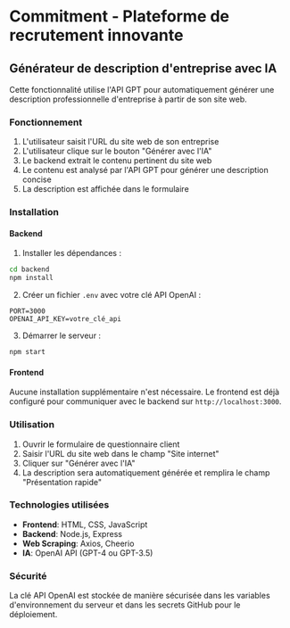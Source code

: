 # Commitment - Plateforme de recrutement innovante

## Générateur de description d'entreprise avec IA

Cette fonctionnalité utilise l'API GPT pour automatiquement générer une description professionnelle d'entreprise à partir de son site web.

### Fonctionnement

1. L'utilisateur saisit l'URL du site web de son entreprise
2. L'utilisateur clique sur le bouton "Générer avec l'IA"
3. Le backend extrait le contenu pertinent du site web
4. Le contenu est analysé par l'API GPT pour générer une description concise
5. La description est affichée dans le formulaire

### Installation

#### Backend

1. Installer les dépendances :
```bash
cd backend
npm install
```

2. Créer un fichier `.env` avec votre clé API OpenAI :
```
PORT=3000
OPENAI_API_KEY=votre_clé_api
```

3. Démarrer le serveur :
```bash
npm start
```

#### Frontend

Aucune installation supplémentaire n'est nécessaire. Le frontend est déjà configuré pour communiquer avec le backend sur `http://localhost:3000`.

### Utilisation

1. Ouvrir le formulaire de questionnaire client
2. Saisir l'URL du site web dans le champ "Site internet"
3. Cliquer sur "Générer avec l'IA"
4. La description sera automatiquement générée et remplira le champ "Présentation rapide"

### Technologies utilisées

- **Frontend**: HTML, CSS, JavaScript
- **Backend**: Node.js, Express
- **Web Scraping**: Axios, Cheerio
- **IA**: OpenAI API (GPT-4 ou GPT-3.5)

### Sécurité

La clé API OpenAI est stockée de manière sécurisée dans les variables d'environnement du serveur et dans les secrets GitHub pour le déploiement.